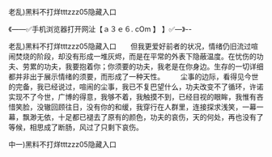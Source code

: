 老乱)黑料不打烊tttzzz05隐藏入口

《——✅手机浏览器打开网沚【ａ３ｅ６. cOm 】 】✅—》--

老乱)黑料不打烊tttzzz05隐藏入口　　但我更爱好前者的状况，情绪仍旧流过喧闹焚烧的阶段，却没有形成一堆灰烬，而是在平常的外表下隐蔽温度。在忧伤的功夫、劳累的功夫，我要抱着你；你须要的功夫，我老是在你身边。生存的一切详细都并非出于展示情绪的须要，而形成了一种天性。
　　尘事的边际，看得见今世的完备，我已经说过，喧闹的尘事，我已不复巴望什么，功夫改变不了循环，许诺实现不了今世，广博的得意，我够不着，我触摸不到，已经目视的眼眸，我惟有吝惜笑脸，没辙回顾往日，没有你的和缓，我穿行在人群里，连接探求浅笑，一幕一幕，飘渺无依，十足都已褪去了原有的颜色，功夫的哀伤，天的何处，再也没有了等候，相思成了断肠，风过了只剩下哀伤。





中一)黑料不打烊tttzzz05隐藏入口
